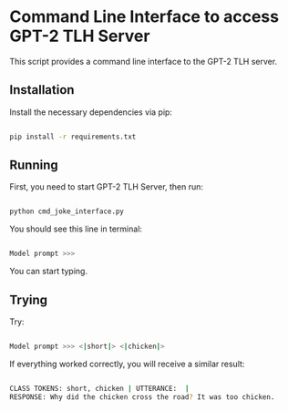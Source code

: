 # Command Line Interface to access GPT-2 TLH Server

This script provides a command line interface to the GPT-2 TLH server. 

## Installation
Install the necessary dependencies via pip:
 
```bash

pip install -r requirements.txt

```

## Running
First, you need to start GPT-2 TLH Server, then run:

```bash

python cmd_joke_interface.py

```

You should see this line in terminal:
```bash

Model prompt >>>

```
You can start typing.

## Trying
Try:

```bash

Model prompt >>> <|short|> <|chicken|>

```
If everything worked correctly, you will receive a similar result:
```bash

CLASS TOKENS: short, chicken | UTTERANCE:  |
RESPONSE: Why did the chicken cross the road? It was too chicken.

```
